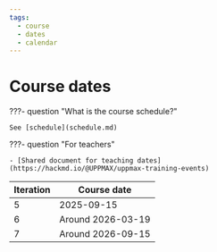 ```yaml
---
tags:
  - course
  - dates
  - calendar
---
```


# Course dates

???- question "What is the course schedule?"

    See [schedule](schedule.md)

???- question "For teachers"

    - [Shared document for teaching dates](https://hackmd.io/@UPPMAX/uppmax-training-events)

Iteration|Course date
---------|---------------
5        |2025-09-15
6        |Around 2026-03-19
7        |Around 2026-09-15
